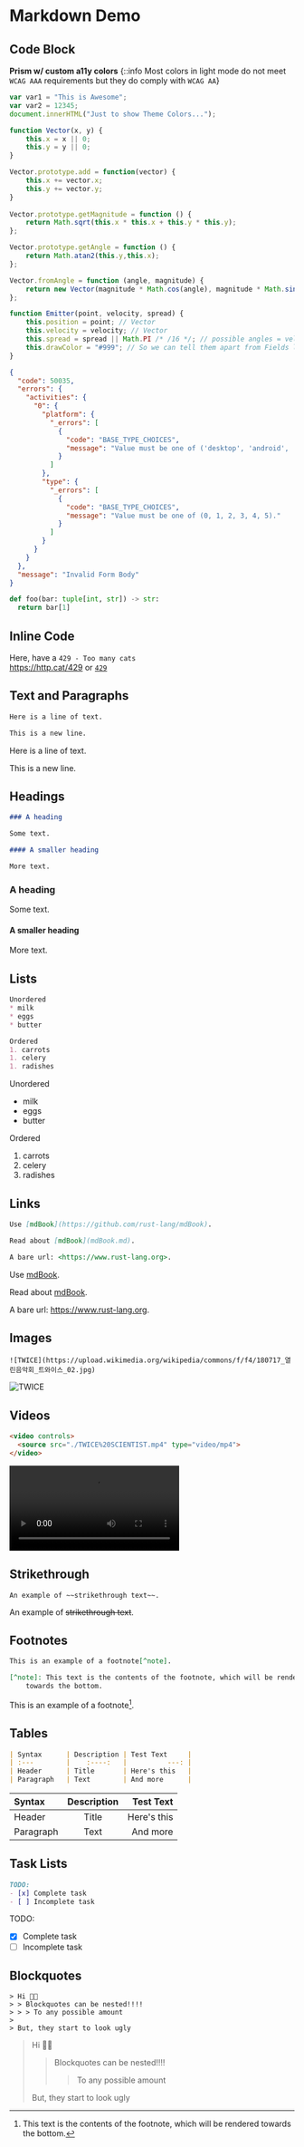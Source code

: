 # Markdown Demo

## Code Block

**Prism w/ custom a11y colors**
{::info Most colors in light mode do not meet `WCAG AAA` requirements but they do comply with `WCAG AA`}

```js
var var1 = "This is Awesome";
var var2 = 12345;
document.innerHTML("Just to show Theme Colors...");

function Vector(x, y) {
    this.x = x || 0;
    this.y = y || 0;
}

Vector.prototype.add = function(vector) {
    this.x += vector.x;
    this.y += vector.y;
}
  
Vector.prototype.getMagnitude = function () {
    return Math.sqrt(this.x * this.x + this.y * this.y);
};

Vector.prototype.getAngle = function () {
    return Math.atan2(this.y,this.x);
};

Vector.fromAngle = function (angle, magnitude) {
    return new Vector(magnitude * Math.cos(angle), magnitude * Math.sin(angle));
};

function Emitter(point, velocity, spread) {
    this.position = point; // Vector
    this.velocity = velocity; // Vector
    this.spread = spread || Math.PI /* /16 */; // possible angles = velocity +/- spread
    this.drawColor = "#999"; // So we can tell them apart from Fields later
}
```

```json
{
  "code": 50035,
  "errors": {
    "activities": {
      "0": {
        "platform": {
          "_errors": [
            {
              "code": "BASE_TYPE_CHOICES",
              "message": "Value must be one of ('desktop', 'android', 'ios')."
            }
          ]
        },
        "type": {
          "_errors": [
            {
              "code": "BASE_TYPE_CHOICES",
              "message": "Value must be one of (0, 1, 2, 3, 4, 5)."
            }
          ]
        }
      }
    }
  },
  "message": "Invalid Form Body"
}
```

```py
def foo(bar: tuple[int, str]) -> str:
  return bar[1]
```

## Inline Code

Here, have a `429 - Too many cats`\
<https://http.cat/429> or [`429`](https://http.cat/429)

## Text and Paragraphs

```md
Here is a line of text.

This is a new line.
```

Here is a line of text.

This is a new line.

## Headings

```md
### A heading 

Some text.

#### A smaller heading 

More text.
```

### A heading 

Some text.

#### A smaller heading 

More text.

## Lists

```md
Unordered
* milk
* eggs
* butter

Ordered
1. carrots
1. celery
1. radishes
```

Unordered
* milk
* eggs
* butter

Ordered
1. carrots
1. celery
2. radishes

## Links

```md
Use [mdBook](https://github.com/rust-lang/mdBook). 

Read about [mdBook](mdBook.md).

A bare url: <https://www.rust-lang.org>.
```

Use [mdBook](https://github.com/rust-lang/mdBook). 

Read about [mdBook](mdBook.md).

A bare url: <https://www.rust-lang.org>.

## Images

`![TWICE](https://upload.wikimedia.org/wikipedia/commons/f/f4/180717_열린음악회_트와이스_02.jpg)`

![TWICE](https://upload.wikimedia.org/wikipedia/commons/f/f4/180717_열린음악회_트와이스_02.jpg)

## Videos

```html
<video controls>
  <source src="./TWICE%20SCIENTIST.mp4" type="video/mp4">
</video>
```
<video controls>
  <source src="./TWICE%20SCIENTIST.mp4" type="video/mp4">
</video>


## Strikethrough

`An example of ~~strikethrough text~~.`

An example of ~~strikethrough text~~.

## Footnotes 

```md
This is an example of a footnote[^note].

[^note]: This text is the contents of the footnote, which will be rendered
    towards the bottom.
```

This is an example of a footnote[^note].

[^note]: This text is the contents of the footnote, which will be rendered
    towards the bottom.

## Tables

```md
| Syntax      | Description | Test Text     |
| :---        |    :----:   |          ---: |
| Header      | Title       | Here's this   |
| Paragraph   | Text        | And more      |
```

| Syntax      | Description | Test Text     |
| :---        |    :----:   |          ---: |
| Header      | Title       | Here's this   |
| Paragraph   | Text        | And more      |

## Task Lists

```md
TODO:
- [x] Complete task
- [ ] Incomplete task
```

TODO:
- [x] Complete task
- [ ] Incomplete task

## Blockquotes

```
> Hi 👋🏻
> > Blockquotes can be nested!!!!
> > > To any possible amount
>
> But, they start to look ugly
```

> Hi 👋🏻
> > Blockquotes can be nested!!!!
> > > To any possible amount
>
> But, they start to look ugly
